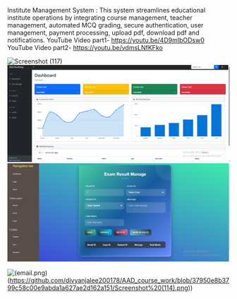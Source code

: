 Institute Management System : This system streamlines educational institute operations by integrating course management, teacher management, automated MCQ grading, secure authentication, user management, payment processing, upload pdf, download pdf and notifications. 
YouTube Video part1- https://youtu.be/4D9mIbODsw0
YouTube Video part2- https://youtu.be/vdmsLNfKFko

![Screenshot (117)](https://github.com/user-attachments/assets/b3b90ffb-0f1a-4d04-8ae0-b35af30beaa7)
![Screenshot (114)](https://github.com/divyanjalee200178/AAD_course_work/blob/37950e8b3799c58c00e9abda1a627ae2d162a151/adminDashboard.png)
![(email.png)](https://github.com/divyanjalee200178/AAD_course_work/blob/37950e8b3799c58c00e9abda1a627ae2d162a151/exam.png)

![(email.png)](https://https://github.com/divyanjalee200178/AAD_course_work/blob/37950e8b3799c58c00e9abda1a627ae2d162a151/email.png)(https://github.com/divyanjalee200178/AAD_course_work/blob/37950e8b3799c58c00e9abda1a627ae2d162a151/Screenshot%20(114).png))

